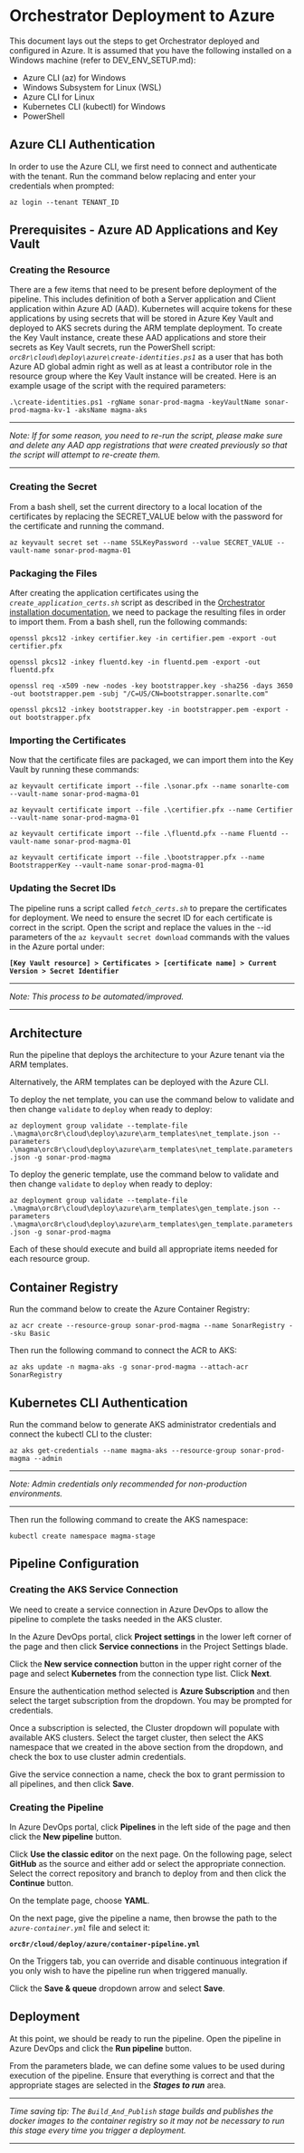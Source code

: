 # Orchestrator Deployment to Azure

This document lays out the steps to get Orchestrator deployed and configured in Azure. It is assumed that you have the following installed on a Windows machine (refer to DEV_ENV_SETUP.md):

- Azure CLI (az) for Windows
- Windows Subsystem for Linux (WSL)
- Azure CLI for Linux
- Kubernetes CLI (kubectl) for Windows
- PowerShell

## Azure CLI Authentication

In order to use the Azure CLI, we first need to connect and authenticate with the tenant. Run the command below replacing and enter your credentials when prompted:

`az login --tenant TENANT_ID`

## Prerequisites - Azure AD Applications and Key Vault

### Creating the Resource

There are a few items that need to be present before deployment of the pipeline.  This includes definition of both a Server application and Client application within Azure AD (AAD).  Kubernetes will acquire tokens for these applications by using secrets that will be stored in Azure Key Vault and deployed to AKS secrets during the ARM template deployment.
To create the Key Vault instance, create these AAD applications and store their secrets as Key Vault secrets, run the PowerShell script: *`orc8r\cloud\deploy\azure\create-identities.ps1`* as a user that has both Azure AD global admin right as well as at least a contributor role in the resource group where the Key Vault instance will be created.
Here is an example usage of the script with the required parameters:

`.\create-identities.ps1 -rgName sonar-prod-magma -keyVaultName sonar-prod-magma-kv-1 -aksName magma-aks`

---

*Note: If for some reason, you need to re-run the script, please make sure and delete any AAD app registrations that were created previously so that the script will attempt to re-create them.*

---

### Creating the Secret

From a bash shell, set the current directory to a local location of the certificates by replacing the SECRET_VALUE below with the password for the certificate and running the command.

`az keyvault secret set --name SSLKeyPassword --value SECRET_VALUE --vault-name sonar-prod-magma-01`

### Packaging the Files

After creating the application certificates using the *`create_application_certs.sh`* script as described in the [Orchestrator installation documentation](https://magma.github.io/magma/docs/orc8r/deploy_install#ssl-certificates), we need to package the resulting files in order to import them. From a bash shell, run the following commands:

`openssl pkcs12 -inkey certifier.key -in certifier.pem -export -out certifier.pfx`

`openssl pkcs12 -inkey fluentd.key -in fluentd.pem -export -out fluentd.pfx`

`openssl req -x509 -new -nodes -key bootstrapper.key -sha256 -days 3650 -out bootstrapper.pem -subj "/C=US/CN=bootstrapper.sonarlte.com"`

`openssl pkcs12 -inkey bootstrapper.key -in bootstrapper.pem -export -out bootstrapper.pfx`

### Importing the Certificates

Now that the certificate files are packaged, we can import them into the Key Vault by running these commands:

`az keyvault certificate import --file .\sonar.pfx --name sonarlte-com --vault-name sonar-prod-magma-01`

`az keyvault certificate import --file .\certifier.pfx --name Certifier --vault-name sonar-prod-magma-01`

`az keyvault certificate import --file .\fluentd.pfx --name Fluentd --vault-name sonar-prod-magma-01`

`az keyvault certificate import --file .\bootstrapper.pfx --name BootstrapperKey --vault-name sonar-prod-magma-01`

### Updating the Secret IDs

The pipeline runs a script called *`fetch_certs.sh`* to prepare the certificates for deployment. We need to ensure the secret ID for each certificate is correct in the script. Open the script and replace the values in the --id parameters of the `az keyvault secret download` commands with the values in the Azure portal under:

**`[Key Vault resource] > Certificates > [certificate name] > Current Version > Secret Identifier`**

---

*Note: This process to be automated/improved.*

---

## Architecture

Run the pipeline that deploys the architecture to your Azure tenant via the ARM templates.

Alternatively, the ARM templates can be deployed with the Azure CLI.

To deploy the net template, you can use the command below to validate and then change `validate` to `deploy` when ready to deploy:

`az deployment group validate --template-file .\magma\orc8r\cloud\deploy\azure\arm_templates\net_template.json --parameters .\magma\orc8r\cloud\deploy\azure\arm_templates\net_template.parameters.json -g sonar-prod-magma`

To deploy the generic template, use the command below to validate and then change `validate` to `deploy` when ready to deploy:

`az deployment group validate --template-file .\magma\orc8r\cloud\deploy\azure\arm_templates\gen_template.json --parameters .\magma\orc8r\cloud\deploy\azure\arm_templates\gen_template.parameters.json -g sonar-prod-magma`

Each of these should execute and build all appropriate items needed for each resource group.

## Container Registry

Run the command below to create the Azure Container Registry:

`az acr create --resource-group sonar-prod-magma --name SonarRegistry --sku Basic`

Then run the following command to connect the ACR to AKS:

`az aks update -n magma-aks -g sonar-prod-magma --attach-acr SonarRegistry`

## Kubernetes CLI Authentication

Run the command below to generate AKS administrator credentials and connect the kubectl CLI to the cluster:

`az aks get-credentials --name magma-aks --resource-group sonar-prod-magma --admin`

---

*Note: Admin credentials only recommended for non-production environments.*

---

Then run the following command to create the AKS namespace:

`kubectl create namespace magma-stage`

## Pipeline Configuration

### Creating the AKS Service Connection

We need to create a service connection in Azure DevOps to allow the pipeline to complete the tasks needed in the AKS cluster.

In the Azure DevOps portal, click **Project settings** in the lower left corner of the page and then click **Service connections** in the Project Settings blade.

Click the **New service connection** button in the upper right corner of the page and select **Kubernetes** from the connection type list. Click **Next**.

Ensure the authentication method selected is **Azure Subscription** and then select the target subscription from the dropdown. You may be prompted for credentials.

Once a subscription is selected, the Cluster dropdown will populate with available AKS clusters. Select the target cluster, then select the AKS namespace that we created in the above section from the dropdown, and check the box to use cluster admin credentials.

Give the service connection a name, check the box to grant permission to all pipelines, and then click **Save**.

### Creating the Pipeline

In Azure DevOps portal, click **Pipelines** in the left side of the page and then click the **New pipeline** button.

Click **Use the classic editor** on the next page. On the following page, select **GitHub** as the source and either add or select the appropriate connection. Select the correct repository and branch to deploy from and then click the **Continue** button.

On the template page, choose **YAML**.

On the next page, give the pipeline a name, then browse the path to the *`azure-container.yml`* file and select it:

**`orc8r/cloud/deploy/azure/container-pipeline.yml`**

On the Triggers tab, you can override and disable continuous integration if you only wish to have the pipeline run when triggered manually.

Click the **Save & queue** dropdown arrow and select **Save**.

## Deployment

At this point, we should be ready to run the pipeline. Open the pipeline in Azure DevOps and click the **Run pipeline** button.

From the parameters blade, we can define some values to be used during execution of the pipeline. Ensure that everything is correct and that the appropriate stages are selected in the ***Stages to run*** area.

---

*Time saving tip: The `Build_And_Publish` stage builds and publishes the docker images to the container registry so it may not be necessary to run this stage every time you trigger a deployment.*

---
